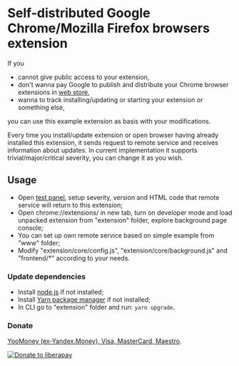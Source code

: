# Self-distributed Google Chrome/Mozilla Firefox browsers extension

If you
* cannot give public access to your extension,
* don't wanna pay Google to publish and distribute your Chrome browser
extensions in 
[web store](https://chrome.google.com/webstore/category/extensions),
* wanna to track installing/updating or starting your extension or
something else,

you can use this example extension as basis with your modifications.

Every time you install/update extension or open browser having
already installed this extension, it sends request to remote
service and receives information about updates. In current
implementation it supports trivial/major/critical severity, you can
change it as you wish. 

## Usage

* Open [test panel](https://distribution.rf.gd/api/example/panel.php),
setup severity, version and HTML code that remote service will return 
to this extension;
* Open chrome://extensions/ in new tab, turn on developer mode and load
unpacked extension from "extension" folder, explore background page
console;
* You can set up own remote service based on simple example from "www"
folder;
* Modify "extension/core/config.js", "extension/core/background.js" and
"frontend/*" according to your needs.

### Update dependencies
* Install [node.js](https://nodejs.org/en/download/) if not installed;
* Install [Yarn package manager](https://yarnpkg.com/getting-started/install) if not installed;
* In CLI go to "extension" folder and run: `yarn upgrade`.

### Donate
[YooMoney (ex-Yandex.Money), Visa, MasterCard, Maestro](https://yoomoney.ru/to/41001351141494).

[![Donate to liberapay](http://img.shields.io/liberapay/receives/don.bidon.svg?logo=liberapay)](https://liberapay.com/don.bidon/donate)
